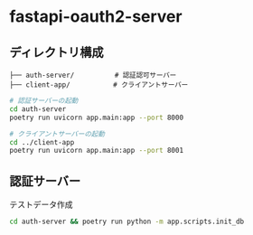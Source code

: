 # fastapi-oauth2-server

## ディレクトリ構成
```
├── auth-server/          # 認証認可サーバー
├── client-app/ 　　　　   # クライアントサーバー
```

``` sh
# 認証サーバーの起動
cd auth-server
poetry run uvicorn app.main:app --port 8000

# クライアントサーバーの起動
cd ../client-app
poetry run uvicorn app.main:app --port 8001
```

## 認証サーバー

テストデータ作成
``` sh
cd auth-server && poetry run python -m app.scripts.init_db
```

